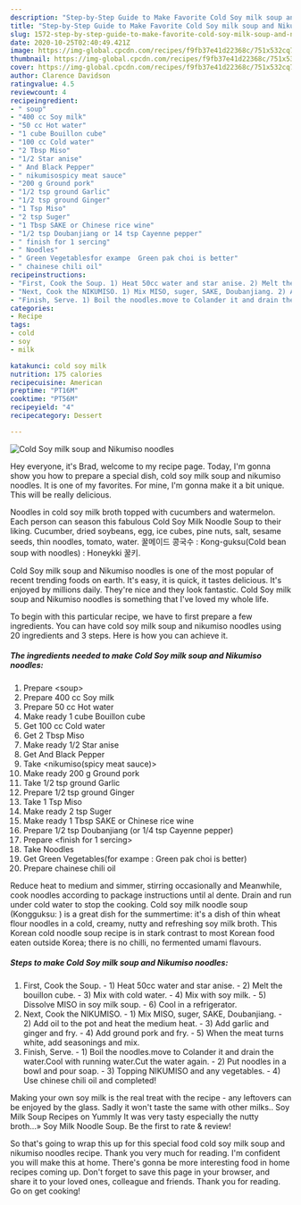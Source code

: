 ```yaml
---
description: "Step-by-Step Guide to Make Favorite Cold Soy milk soup and Nikumiso noodles"
title: "Step-by-Step Guide to Make Favorite Cold Soy milk soup and Nikumiso noodles"
slug: 1572-step-by-step-guide-to-make-favorite-cold-soy-milk-soup-and-nikumiso-noodles
date: 2020-10-25T02:40:49.421Z
image: https://img-global.cpcdn.com/recipes/f9fb37e41d22368c/751x532cq70/cold-soy-milk-soup-and-nikumiso-noodles-recipe-main-photo.jpg
thumbnail: https://img-global.cpcdn.com/recipes/f9fb37e41d22368c/751x532cq70/cold-soy-milk-soup-and-nikumiso-noodles-recipe-main-photo.jpg
cover: https://img-global.cpcdn.com/recipes/f9fb37e41d22368c/751x532cq70/cold-soy-milk-soup-and-nikumiso-noodles-recipe-main-photo.jpg
author: Clarence Davidson
ratingvalue: 4.5
reviewcount: 4
recipeingredient:
- " soup"
- "400 cc Soy milk"
- "50 cc Hot water"
- "1 cube Bouillon cube"
- "100 cc Cold water"
- "2 Tbsp Miso"
- "1/2 Star anise"
- " And Black Pepper"
- " nikumisospicy meat sauce"
- "200 g Ground pork"
- "1/2 tsp ground Garlic"
- "1/2 tsp ground Ginger"
- "1 Tsp Miso"
- "2 tsp Suger"
- "1 Tbsp SAKE or Chinese rice wine"
- "1/2 tsp Doubanjiang or 14 tsp Cayenne pepper"
- " finish for 1 sercing"
- " Noodles"
- " Green Vegetablesfor exampe  Green pak choi is better"
- " chainese chili oil"
recipeinstructions:
- "First, Cook the Soup. 1) Heat 50cc water and star anise. 2) Melt the bouillon cube. 3) Mix with cold water. 4) Mix with soy milk. 5) Dissolve MISO in soy milk soup. 6) Cool in a refrigerator."
- "Next, Cook the NIKUMISO. 1) Mix MISO, suger, SAKE, Doubanjiang. 2) Add oil to the pot and heat the medium heat. 3) Add garlic and ginger and fry. 4) Add ground pork and fry. 5) When the meat turns white, add seasonings and mix."
- "Finish, Serve. 1) Boil the noodles.move to Colander it and drain the water.Cool with running water.Cut the water again. 2) Put noodles in a bowl and pour soap. 3) Topping NIKUMISO and any vegetables. 4) Use chinese chili oil and completed!"
categories:
- Recipe
tags:
- cold
- soy
- milk

katakunci: cold soy milk 
nutrition: 175 calories
recipecuisine: American
preptime: "PT16M"
cooktime: "PT56M"
recipeyield: "4"
recipecategory: Dessert

---
```



![Cold Soy milk soup and Nikumiso noodles](https://img-global.cpcdn.com/recipes/f9fb37e41d22368c/751x532cq70/cold-soy-milk-soup-and-nikumiso-noodles-recipe-main-photo.jpg)

Hey everyone, it's Brad, welcome to my recipe page. Today, I'm gonna show you how to prepare a special dish, cold soy milk soup and nikumiso noodles. It is one of my favorites. For mine, I'm gonna make it a bit unique. This will be really delicious.

Noodles in cold soy milk broth topped with cucumbers and watermelon. Each person can season this fabulous Cold Soy Milk Noodle Soup to their liking. Cucumber, dried soybeans, egg, ice cubes, pine nuts, salt, sesame seeds, thin noodles, tomato, water. 꿀메이드 콩국수 : Kong-guksu(Cold bean soup with noodles) : Honeykki 꿀키.

Cold Soy milk soup and Nikumiso noodles is one of the most popular of recent trending foods on earth. It's easy, it is quick, it tastes delicious. It's enjoyed by millions daily. They're nice and they look fantastic. Cold Soy milk soup and Nikumiso noodles is something that I've loved my whole life.


To begin with this particular recipe, we have to first prepare a few ingredients. You can have cold soy milk soup and nikumiso noodles using 20 ingredients and 3 steps. Here is how you can achieve it.

<!--inarticleads1-->

##### The ingredients needed to make Cold Soy milk soup and Nikumiso noodles:

1. Prepare  &lt;soup&gt;
1. Prepare 400 cc Soy milk
1. Prepare 50 cc Hot water
1. Make ready 1 cube Bouillon cube
1. Get 100 cc Cold water
1. Get 2 Tbsp Miso
1. Make ready 1/2 Star anise
1. Get  And Black Pepper
1. Take  &lt;nikumiso(spicy meat sauce)&gt;
1. Make ready 200 g Ground pork
1. Take 1/2 tsp ground Garlic
1. Prepare 1/2 tsp ground Ginger
1. Take 1 Tsp Miso
1. Make ready 2 tsp Suger
1. Make ready 1 Tbsp SAKE or Chinese rice wine
1. Prepare 1/2 tsp Doubanjiang (or 1/4 tsp Cayenne pepper)
1. Prepare  &lt;finish for 1 sercing&gt;
1. Take  Noodles
1. Get  Green Vegetables(for exampe : Green pak choi is better)
1. Prepare  chainese chili oil


Reduce heat to medium and simmer, stirring occasionally and Meanwhile, cook noodles according to package instructions until al dente. Drain and run under cold water to stop the cooking. Cold soy milk noodle soup (Kongguksu: ) is a great dish for the summertime: it&#39;s a dish of thin wheat flour noodles in a cold, creamy, nutty and refreshing soy milk broth. This Korean cold noodle soup recipe is in stark contrast to most Korean food eaten outside Korea; there is no chilli, no fermented umami flavours. 

<!--inarticleads2-->

##### Steps to make Cold Soy milk soup and Nikumiso noodles:

1. First, Cook the Soup. - 1) Heat 50cc water and star anise. - 2) Melt the bouillon cube. - 3) Mix with cold water. - 4) Mix with soy milk. - 5) Dissolve MISO in soy milk soup. - 6) Cool in a refrigerator.
1. Next, Cook the NIKUMISO. - 1) Mix MISO, suger, SAKE, Doubanjiang. - 2) Add oil to the pot and heat the medium heat. - 3) Add garlic and ginger and fry. - 4) Add ground pork and fry. - 5) When the meat turns white, add seasonings and mix.
1. Finish, Serve. - 1) Boil the noodles.move to Colander it and drain the water.Cool with running water.Cut the water again. - 2) Put noodles in a bowl and pour soap. - 3) Topping NIKUMISO and any vegetables. - 4) Use chinese chili oil and completed!


Making your own soy milk is the real treat with the recipe - any leftovers can be enjoyed by the glass. Sadly it won&#39;t taste the same with other milks.. Soy Milk Soup Recipes on Yummly It was very tasty especially the nutty broth…» Soy Milk Noodle Soup. Be the first to rate &amp; review! 

So that's going to wrap this up for this special food cold soy milk soup and nikumiso noodles recipe. Thank you very much for reading. I'm confident you will make this at home. There's gonna be more interesting food in home recipes coming up. Don't forget to save this page in your browser, and share it to your loved ones, colleague and friends. Thank you for reading. Go on get cooking!
